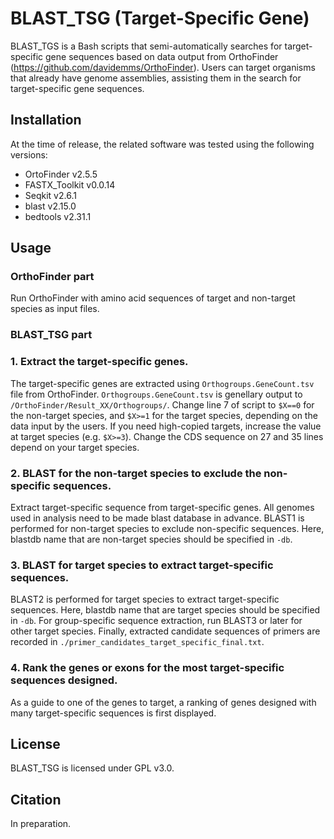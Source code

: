 # BLAST_TSG (Target-Specific Gene)
BLAST_TGS is a Bash scripts that semi-automatically searches for target-specific gene sequences based on data output from OrthoFinder (https://github.com/davidemms/OrthoFinder). Users can target organisms that already have genome assemblies, assisting them in the search for target-specific gene sequences.

## Installation
At the time of release, the related software was tested using the following versions:
<br>
* OrtoFinder v2.5.5
* FASTX_Toolkit v0.0.14
* Seqkit v2.6.1
* blast v2.15.0
* bedtools v2.31.1

## Usage
### OrthoFinder part
Run OrthoFinder with amino acid sequences of target and non-target species as input files.

### BLAST_TSG part
### 1. Extract the target-specific genes.
The target-specific genes are extracted using ```Orthogroups.GeneCount.tsv``` file from OrthoFinder. ```Orthogroups.GeneCount.tsv``` is genellary output to ```/OrthoFinder/Result_XX/Orthogroups/```. Change line 7 of script to ```$X==0``` for the non-target species, and ```$X>=1``` for the target species, depending on the data input by the users. If you need high-copied targets, increase the value at target species (e.g. ```$X>=3```). Change the CDS sequence on 27 and 35 lines depend on your target species.

### 2. BLAST for the non-target species to exclude the non-specific sequences.
Extract target-specific sequence from target-specific genes. All genomes used in analysis need to be made blast database in advance. BLAST1 is performed for non-target species to exclude non-specific sequences. Here, blastdb name that are non-target species should be specified in ```-db```.

### 3. BLAST for target species to extract target-specific sequences.
BLAST2 is performed for target species to extract target-specific sequences. Here, blastdb name that are target species should be specified in ```-db```. For group-specific sequence extraction, run BLAST3 or later for other target species. Finally, extracted candidate sequences of primers are recorded in ```./primer_candidates_target_specific_final.txt```.

### 4. Rank the genes or exons for the most target-specific sequences designed.
As a guide to one of the genes to target, a ranking of genes designed with many target-specific sequences is first displayed.

## License
BLAST_TSG is licensed under GPL v3.0. 

## Citation
In preparation. 
